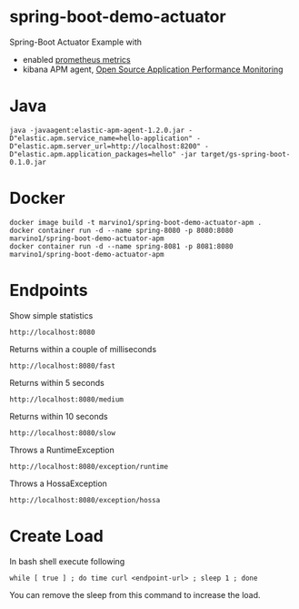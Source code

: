 # spring-boot-demo-actuator
Spring-Boot Actuator Example with 
* enabled [prometheus metrics](https://prometheus.io/)
* kibana APM agent, [Open Source Application Performance Monitoring](https://www.elastic.co/solutions/apm)

# Java
```
java -javaagent:elastic-apm-agent-1.2.0.jar -D"elastic.apm.service_name=hello-application" -D"elastic.apm.server_url=http://localhost:8200" -D"elastic.apm.application_packages=hello" -jar target/gs-spring-boot-0.1.0.jar
```
# Docker
```
docker image build -t marvino1/spring-boot-demo-actuator-apm .
docker container run -d --name spring-8080 -p 8080:8080 marvino1/spring-boot-demo-actuator-apm
docker container run -d --name spring-8081 -p 8081:8080 marvino1/spring-boot-demo-actuator-apm
```

# Endpoints
Show simple statistics 
```
http://localhost:8080
```

Returns within a couple of milliseconds
```
http://localhost:8080/fast
```

Returns within 5 seconds
```
http://localhost:8080/medium
```

Returns within 10 seconds
```
http://localhost:8080/slow
```

Throws a RuntimeException
```
http://localhost:8080/exception/runtime
```

Throws a HossaException
```
http://localhost:8080/exception/hossa
```


# Create Load
In bash shell execute following
```
while [ true ] ; do time curl <endpoint-url> ; sleep 1 ; done
```
You can remove the sleep from this command to increase the load.